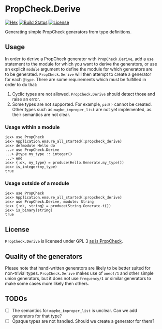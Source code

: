 # PropCheck.Derive
[![Hex](https://img.shields.io/hexpm/v/propcheck_derive.svg)](https://hex.pm/packages/propcheck_derive)
[![Build Status](https://travis-ci.org/evnu/propcheck_derive.svg?branch=master)](https://travis-ci.org/evnu/propcheck_derive)
[![License](https://img.shields.io/github/license/evnu/propcheck_derive)](https://opensource.org/licenses/GPL-3.0)

Generating simple PropCheck generators from type definitions.

## Usage

In order to derive a PropCheck generator with `PropCheck.Derive`, add a `use` statement to
the module for which you want to derive the generators, or use an explicit `module` argument
to define the module for which generators are to be generated. `PropCheck.Derive` will then
attempt to create a generator for each `@type`. There are some requirements which must be fulfilled
in order to do that:

1. Cyclic types are not allowed. `PropCheck.Derive` should detect those and raise an error.
1. Some types are not supported. For example, `pid()` cannot be created. Other
   types such as `maybe_improper_list` are not yet implemented, as their
   semantics are not clear.

### Usage within a module

```iex
iex> use PropCheck
iex> Application.ensure_all_started(:propcheck_derive)
iex> defmodule Hello do
...> use PropCheck.Derive
...> @type my_type :: integer()
...> end
iex> {:ok, my_type} = produce(Hello.Generate.my_type())
iex> is_integer(my_type)
true
```

### Usage outside of a module

```iex
iex> use PropCheck
iex> Application.ensure_all_started(:propcheck_derive)
iex> use PropCheck.Derive, module: String
iex> {:ok, string} = produce(String.Generate.t())
iex> is_binary(string)
true
```

## License

`PropCheck.Derive` is licensed under GPL 3 [as is PropCheck](https://github.com/alfert/propcheck#license).

## Quality of the generators

Please note that hand-written generators are likely to be better suited for non-trivial types.
`PropCheck.Derive` makes use of `oneof/1` and other simple union generators, but it does not
use `frequency/1` or similar generators to make some cases more likely then others.

## TODOs

* [ ] The semantics for `maybe_improper_list` is unclear. Can we add generators for that type?
* [ ] Opaque types are not handled. Should we create a generator for them?
